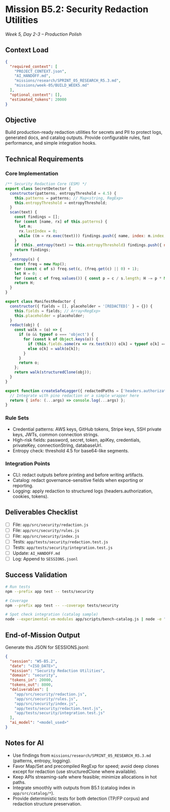 # Mission B5.2: Security Redaction Utilities
*Week 5, Day 2-3 – Production Polish*

## Context Load
```json
{
  "required_context": [
    "PROJECT_CONTEXT.json",
    "AI_HANDOFF.md",
    "missions/research/SPRINT_05_RESEARCH_R5.3.md",
    "missions/week-05/BUILD_WEEK5.md"
  ],
  "optional_context": [],
  "estimated_tokens": 20000
}
```

## Objective
Build production-ready redaction utilities for secrets and PII to protect logs, generated docs, and catalog outputs. Provide configurable rules, fast performance, and simple integration hooks.

## Technical Requirements

### Core Implementation
```javascript
/** Security Redaction Core (ESM) */
export class SecretDetector {
  constructor(patterns, entropyThreshold = 4.5) {
    this.patterns = patterns; // Map<string, RegExp>
    this.entropyThreshold = entropyThreshold;
  }
  scan(text) {
    const findings = [];
    for (const [name, rx] of this.patterns) {
      let m;
      rx.lastIndex = 0;
      while ((m = rx.exec(text))) findings.push({ name, index: m.index, value: m[0] });
    }
    if (this._entropy(text) >= this.entropyThreshold) findings.push({ name: 'high_entropy', index: 0 });
    return findings;
  }
  _entropy(s) {
    const freq = new Map();
    for (const c of s) freq.set(c, (freq.get(c) || 0) + 1);
    let H = 0;
    for (const c of freq.values()) { const p = c / s.length; H -= p * Math.log2(p); }
    return H;
  }
}

export class ManifestRedactor {
  constructor({ fields = [], placeholder = '[REDACTED]' } = {}) {
    this.fields = fields; // Array<RegExp>
    this.placeholder = placeholder;
  }
  redact(obj) {
    const walk = (o) => {
      if (o && typeof o === 'object') {
        for (const k of Object.keys(o)) {
          if (this.fields.some(rx => rx.test(k))) o[k] = typeof o[k] === 'string' ? this.placeholder : walk(o[k]);
          else o[k] = walk(o[k]);
        }
      }
      return o;
    };
    return walk(structuredClone(obj));
  }
}

export function createSafeLogger({ redactedPaths = ['headers.authorization', 'password'] } = {}) {
  // Integrate with pino redaction or a simple wrapper here
  return { info: (...args) => console.log(...args) };
}
```

### Rule Sets
- Credential patterns: AWS keys, GitHub tokens, Stripe keys, SSH private keys, JWTs, common connection strings.
- High-risk fields: password, secret, token, apiKey, credentials, privateKey, connectionString, databaseUrl.
- Entropy check: threshold 4.5 for base64-like segments.

### Integration Points
- CLI: redact outputs before printing and before writing artifacts.
- Catalog: redact governance-sensitive fields when exporting or reporting.
- Logging: apply redaction to structured logs (headers.authorization, cookies, tokens).

## Deliverables Checklist
- [ ] File: `app/src/security/redaction.js`
- [ ] File: `app/src/security/rules.js`
- [ ] File: `app/src/security/index.js`
- [ ] Tests: `app/tests/security/redaction.test.js`
- [ ] Tests: `app/tests/security/integration.test.js`
- [ ] Update: `AI_HANDOFF.md`
- [ ] Log: Append to `SESSIONS.jsonl`

## Success Validation
```bash
# Run tests
npm --prefix app test -- tests/security

# Coverage
npm --prefix app test -- --coverage tests/security

# Spot check integration (catalog sample)
node --experimental-vm-modules app/scripts/bench-catalog.js | node -e "let s='';process.stdin.on('data',c=>s+=c).on('end',()=>console.log('ok'))"
```

## End-of-Mission Output
Generate this JSON for SESSIONS.jsonl:
```json
{
  "session": "W5-B5.2",
  "date": "<ISO_DATE>",
  "mission": "Security Redaction Utilities",
  "domain": "security",
  "tokens_in": 20000,
  "tokens_out": 8000,
  "deliverables": [
    "app/src/security/redaction.js",
    "app/src/security/rules.js",
    "app/src/security/index.js",
    "app/tests/security/redaction.test.js",
    "app/tests/security/integration.test.js"
  ],
  "ai_model": "<model_used>"
}
```

## Notes for AI
- Use findings from `missions/research/SPRINT_05_RESEARCH_R5.3.md` (patterns, entropy, logging).
- Favor Map/Set and precompiled RegExp for speed; avoid deep clones except for redaction (use structuredClone where available).
- Keep APIs streaming-safe where feasible; minimize allocations in hot paths.
- Integrate smoothly with outputs from B5.1 (catalog index in `app/src/catalog/*`).
- Provide deterministic tests for both detection (TP/FP corpus) and redaction structure preservation.
